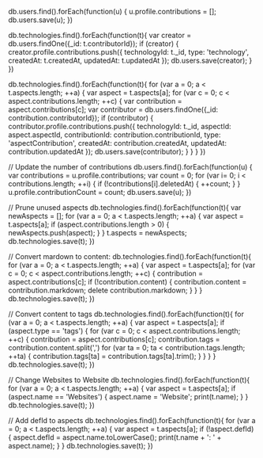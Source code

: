 db.users.find().forEach(function(u) {
  u.profile.contributions = [];
  db.users.save(u);
})

db.technologies.find().forEach(function(t){
  var creator = db.users.findOne({_id: t.contributorId});
  if (creator) {
    creator.profile.contributions.push({
        technologyId: t._id,
        type: 'technology',
        createdAt: t.createdAt,
        updatedAt: t.updatedAt
    });
    db.users.save(creator);
  }
})

db.technologies.find().forEach(function(t){
  for (var a = 0; a < t.aspects.length; ++a) {
    var aspect = t.aspects[a];
    for (var c = 0; c < aspect.contributions.length; ++c) {
      var contribution = aspect.contributions[c];
      var contributor = db.users.findOne({_id: contribution.contributorId});
      if (contributor) {
        contributor.profile.contributions.push({
            technologyId: t._id,
            aspectId: aspect.aspectId,
            contributionId: contribution.contributionId,
            type: 'aspectContribution',
            createdAt: contribution.createdAt,
            updatedAt: contribution.updatedAt
        });
        db.users.save(contributor);
      }
    }
  }
})

// Update the number of contributions
db.users.find().forEach(function(u) {
  var contributions = u.profile.contributions;
  var count = 0;
  for (var i= 0; i < contributions.length; ++i) {
    if (!contributions[i].deletedAt) {
      ++count;
    }
  }
  u.profile.contributionCount = count;
  db.users.save(u);
})

// Prune unused aspects
db.technologies.find().forEach(function(t){
  var newAspects = [];
  for (var a = 0; a < t.aspects.length; ++a) {
    var aspect = t.aspects[a];
    if (aspect.contributions.length > 0) {
      newAspects.push(aspect);
    }
  }
  t.aspects = newAspects;
  db.technologies.save(t);
})


// Convert mardown to content:
db.technologies.find().forEach(function(t){
  for (var a = 0; a < t.aspects.length; ++a) {
    var aspect = t.aspects[a];
    for (var c = 0; c < aspect.contributions.length; ++c) {
      contribution = aspect.contributions[c];
      if (!contribution.content) {
        contribution.content = contribution.markdown;
        delete contribution.markdown;
      }
    }
  }
  db.technologies.save(t);
})

// Convert content to tags
db.technologies.find().forEach(function(t){
  for (var a = 0; a < t.aspects.length; ++a) {
    var aspect = t.aspects[a];
    if (aspect.type == 'tags') {
      for (var c = 0; c < aspect.contributions.length; ++c) {
        contribution = aspect.contributions[c];
        contribution.tags = contribution.content.split(',')
        for (var ta = 0; ta < contribution.tags.length; ++ta) {
          contribution.tags[ta] = contribution.tags[ta].trim();
        }
      }
    }
  }
  db.technologies.save(t);
})

// Change Websites to Website
db.technologies.find().forEach(function(t){
  for (var a = 0; a < t.aspects.length; ++a) {
    var aspect = t.aspects[a];
    if (aspect.name == 'Websites') {
      aspect.name = 'Website';
      print(t.name);
    }
  }
  db.technologies.save(t);
})


// Add defId to aspects
db.technologies.find().forEach(function(t){
  for (var a = 0; a < t.aspects.length; ++a) {
    var aspect = t.aspects[a];
    if (!aspect.defId) {
      aspect.defId = aspect.name.toLowerCase();
      print(t.name + ': ' + aspect.name);
    }
  }
  db.technologies.save(t);
})

